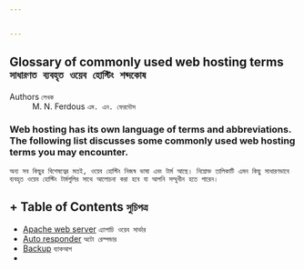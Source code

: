 ```yaml
---


---
```


<h2 id="glossary-of-commonly-used-web-hosting-terms-সাধারণত-ব্যবহৃত-ওয়েব-হোস্টিং-শব্দকোষ">Glossary of commonly used web hosting terms <code>সাধারণত ব্যবহৃত ওয়েব হোস্টিং শব্দকোষ</code></h2>
<dl>
<dt>Authors <code>লেখক</code></dt>
<dd>M. N. Ferdous <code>এম. এন. ফেরদৌস</code></dd>
</dl>
<h3 id="web-hosting-has-its-own-language-of-terms-and-abbreviations.-the-following-list-discusses-some-commonly-used-web-hosting-terms-you-may-encounter.">Web hosting has its own language of terms and abbreviations. The following list discusses some commonly used web hosting terms you may encounter.</h3>
<p><code>অন্য সব কিছুর বিশেষত্বের মতই, ওয়েব হোস্টিং নিজস্ব ভাষা এবং টার্ম আছে। নিম্নোক্ত তালিকাটি এমন কিছু সাধারণভাবে ব্যবহৃত ওয়েব হোস্টিং টার্মগুলির সাথে আলোচনা করা হবে যা আপনি সম্মুখীন হতে পারেন।</code></p>
<h2 id="table-of-contents-সুচিপত্র">+ Table of Contents <code>সুচিপত্র</code></h2>
<ul>
<li><a href="#Apache-web-server">Apache web server</a> <code>এ্যাপাচি ওয়েব সার্ভার</code></li>
<li><a href="#Auto-responder">Auto responder</a> <code>অটো রেস্পন্ডার</code></li>
<li><a href="#Backup">Backup</a> <code>ব্যাকআপ</code></li>
<li></li>
</ul>

